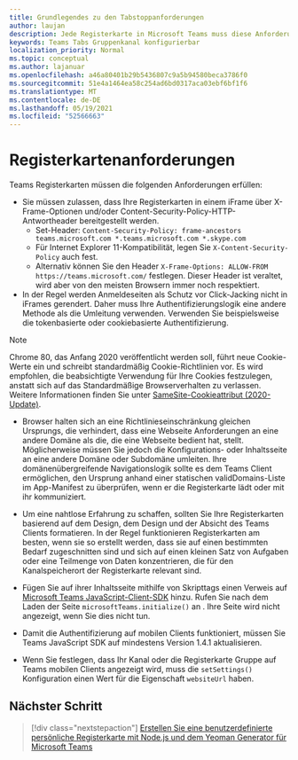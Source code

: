 ```yaml
---
title: Grundlegendes zu den Tabstoppanforderungen
author: laujan
description: Jede Registerkarte in Microsoft Teams muss diese Anforderungen erfüllen.
keywords: Teams Tabs Gruppenkanal konfigurierbar
localization_priority: Normal
ms.topic: conceptual
ms.author: lajanuar
ms.openlocfilehash: a46a80401b29b5436807c9a5b94580beca3786f0
ms.sourcegitcommit: 51e4a1464ea58c254ad6bd0317aca03ebf6bf1f6
ms.translationtype: MT
ms.contentlocale: de-DE
ms.lasthandoff: 05/19/2021
ms.locfileid: "52566663"
---
```

# <a name="tab-requirements"></a>Registerkartenanforderungen

Teams Registerkarten müssen die folgenden Anforderungen erfüllen:

* Sie müssen zulassen, dass Ihre Registerkarten in einem iFrame über X-Frame-Optionen und/oder Content-Security-Policy-HTTP-Antwortheader bereitgestellt werden.
  * Set-Header: `Content-Security-Policy: frame-ancestors teams.microsoft.com *.teams.microsoft.com *.skype.com`
  * Für Internet Explorer 11-Kompatibilität, legen Sie `X-Content-Security-Policy` auch fest.
  * Alternativ können Sie den Header `X-Frame-Options: ALLOW-FROM https://teams.microsoft.com/` festlegen. Dieser Header ist veraltet, wird aber von den meisten Browsern immer noch respektiert.
* In der Regel werden Anmeldeseiten als Schutz vor Click-Jacking nicht in iFrames gerendert. Daher muss Ihre Authentifizierungslogik eine andere Methode als die Umleitung verwenden. Verwenden Sie beispielsweise die tokenbasierte oder cookiebasierte Authentifizierung.

> [!NOTE]
> Chrome 80, das Anfang 2020 veröffentlicht werden soll, führt neue Cookie-Werte ein und schreibt standardmäßig Cookie-Richtlinien vor. Es wird empfohlen, die beabsichtigte Verwendung für Ihre Cookies festzulegen, anstatt sich auf das Standardmäßige Browserverhalten zu verlassen. Weitere Informationen finden Sie unter [SameSite-Cookieattribut (2020-Update)](../../resources/samesite-cookie-update.md).

* Browser halten sich an eine Richtlinieseinschränkung gleichen Ursprungs, die verhindert, dass eine Webseite Anforderungen an eine andere Domäne als die, die eine Webseite bedient hat, stellt. Möglicherweise müssen Sie jedoch die Konfigurations- oder Inhaltsseite an eine andere Domäne oder Subdomäne umleiten. Ihre domänenübergreifende Navigationslogik sollte es dem Teams Client ermöglichen, den Ursprung anhand einer statischen validDomains-Liste im App-Manifest zu überprüfen, wenn er die Registerkarte lädt oder mit ihr kommuniziert.

* Um eine nahtlose Erfahrung zu schaffen, sollten Sie Ihre Registerkarten basierend auf dem Design, dem Design und der Absicht des Teams Clients formatieren. In der Regel funktionieren Registerkarten am besten, wenn sie so erstellt werden, dass sie auf einen bestimmten Bedarf zugeschnitten sind und sich auf einen kleinen Satz von Aufgaben oder eine Teilmenge von Daten konzentrieren, die für den Kanalspeicherort der Registerkarte relevant sind.

* Fügen Sie auf ihrer Inhaltsseite mithilfe von Skripttags einen Verweis auf [Microsoft Teams JavaScript-Client-SDK](/javascript/api/overview/msteams-client) hinzu. Rufen Sie nach dem Laden der Seite `microsoftTeams.initialize()` an . Ihre Seite wird nicht angezeigt, wenn Sie dies nicht tun.

* Damit die Authentifizierung auf mobilen Clients funktioniert, müssen Sie Teams JavaScript SDK auf mindestens Version 1.4.1 aktualisieren.

* Wenn Sie festlegen, dass Ihr Kanal oder die Registerkarte Gruppe auf Teams mobilen Clients angezeigt wird, muss die `setSettings()` Konfiguration einen Wert für die Eigenschaft `websiteUrl` haben.

## <a name="next-step"></a>Nächster Schritt

> [!div class="nextstepaction"]
> [Erstellen Sie eine benutzerdefinierte persönliche Registerkarte mit Node.js und dem Yeoman Generator für Microsoft Teams](~/tabs/quickstarts/create-personal-tab-node-yeoman.md)